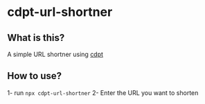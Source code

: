 # cdpt-url-shortner

## What is this?

A simple URL shortner using [cdpt](https://cdpt.in/)

## How to use?

1- run `npx cdpt-url-shortner`
2- Enter the URL you want to shorten
